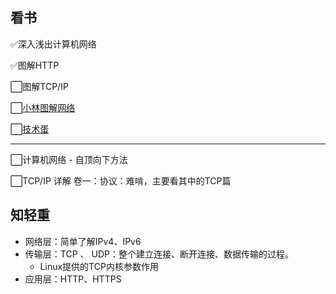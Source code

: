## 看书

✅深入浅出计算机网络

✅图解HTTP

⬜图解TCP/IP

⬜[小林图解网络](https://xiaolincoding.com/network/)

⬜[技术蛋](https://space.bilibili.com/327247876/)

---

⬜计算机⽹络 - ⾃顶向下⽅法

⬜TCP/IP 详解 卷⼀：协议：难啃，主要看其中的TCP篇

## 知轻重

- 网络层：简单了解IPv4、IPv6
- 传输层：TCP 、 UDP：整个建立连接、断开连接、数据传输的过程。
  - Linux提供的TCP内核参数作用
- 应用层：HTTP、HTTPS
